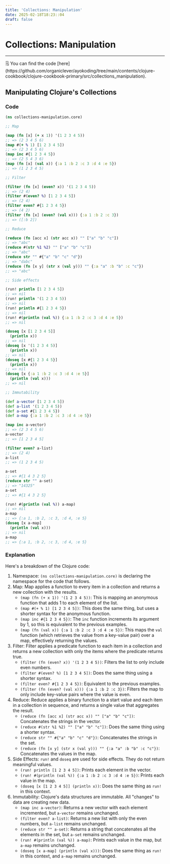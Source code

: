```yaml
---
title: 'Collections: Manipulation'
date: 2025-02-18T18:23::04
draft: false
---
```


# Collections: Manipulation

---

<aside>
🗒️ You can find the code [here](https://github.com/organiclever/ayokoding/tree/main/contents/clojure-cookbook/clojure-cookbook-primary/src/collections_manipulation).

</aside>

## Manipulating Clojure's Collections

### Code

```clojure
(ns collections-manipulation.core)

;; Map

(map (fn [x] (+ x 1)) '(1 2 3 4 5))
;; => (2 3 4 5 6)
(map #(+ % 1) [1 2 3 4 5])
;; => (2 3 4 5 6)
(map inc #{1 2 3 4 5})
;; => (2 5 4 3 6)
(map (fn [x] (val x)) {:a 1 :b 2 :c 3 :d 4 :e 5})
;; => (1 2 3 4 5)

;; Filter

(filter (fn [x] (even? x)) '(1 2 3 4 5))
;; => (2 4)
(filter #(even? %) [1 2 3 4 5])
;; => (2 4)
(filter even? #{1 2 3 4 5})
;; => (4 2)
(filter (fn [x] (even? (val x))) {:a 1 :b 2 :c 3})
;; => ([:b 2])

;; Reduce

(reduce (fn [acc x] (str acc x)) "" ["a" "b" "c"])
;; => "abc"
(reduce #(str %1 %2) "" ["a" "b" "c"])
;; => "abc"
(reduce str "" #{"a" "b" "c" "d"})
;; => "dabc"
(reduce (fn [x y] (str x (val y))) "" {:a "a" :b "b" :c "c"})
;; => "abc"

;; Side effects

(run! println [1 2 3 4 5])
;; => nil
(run! println '(1 2 3 4 5))
;; => nil
(run! println #{1 2 3 4 5})
;; => nil
(run! #(println (val %)) {:a 1 :b 2 :c 3 :d 4 :e 5})
;; => nil

(doseq [x [1 2 3 4 5]]
  (println x))
;; => nil
(doseq [x '(1 2 3 4 5)]
  (println x))
;; => nil
(doseq [x #{1 2 3 4 5}]
  (println x))
;; => nil
(doseq [x {:a 1 :b 2 :c 3 :d 4 :e 5}]
  (println (val x)))
;; => nil

;; Immutability

(def a-vector [1 2 3 4 5])
(def a-list '(1 2 3 4 5))
(def a-set #{1 2 3 4 5})
(def a-map {:a 1 :b 2 :c 3 :d 4 :e 5})

(map inc a-vector)
;; => (2 3 4 5 6)
a-vector
;; => [1 2 3 4 5]

(filter even? a-list)
;; => (2 4)
a-list
;; => (1 2 3 4 5)

a-set
;; => #{1 4 3 2 5}
(reduce str "" a-set)
;; => "14325"
a-set
;; => #{1 4 3 2 5}

(run! #(println (val %)) a-map)
;; => nil
a-map
;; => {:a 1, :b 2, :c 3, :d 4, :e 5}
(doseq [x a-map]
  (println (val x)))
;; => nil
a-map
;; => {:a 1, :b 2, :c 3, :d 4, :e 5}
```

### Explanation

Here's a breakdown of the Clojure code:

1. Namespace: `(ns collections-manipulation.core)` is declaring the namespace for the code that follows.
2. Map: Map applies a function to every item in a collection and returns a new collection with the results.
   - `(map (fn (+ x 1)) '(1 2 3 4 5))`: This is mapping an anonymous function that adds 1 to each element of the list.
   - `(map #(+ % 1) [1 2 3 4 5])`: This does the same thing, but uses a shorter syntax for the anonymous function.
   - `(map inc #{1 2 3 4 5})`: The `inc` function increments its argument by 1, so this is equivalent to the previous examples.
   - `(map (fn (val x)) {:a 1 :b 2 :c 3 :d 4 :e 5})`: This maps the `val` function (which retrieves the value from a key-value pair) over a map, effectively returning the values.
3. Filter: Filter applies a predicate function to each item in a collection and returns a new collection with only the items where the predicate returns true.
   - `(filter (fn (even? x)) '(1 2 3 4 5))`: Filters the list to only include even numbers.
   - `(filter #(even? %) [1 2 3 4 5])`: Does the same thing using a shorter syntax.
   - `(filter even? #{1 2 3 4 5})`: Equivalent to the previous examples.
   - `(filter (fn (even? (val x))) {:a 1 :b 2 :c 3})`: Filters the map to only include key-value pairs where the value is even.
4. Reduce: Reduce applies a binary function to a start value and each item in a collection in sequence, and returns a single value that aggregates the result.
   - `(reduce (fn [acc x] (str acc x)) "" ["a" "b" "c"])`: Concatenates the strings in the vector.
   - `(reduce #(str %1 %2) "" ["a" "b" "c"])`: Does the same thing using a shorter syntax.
   - `(reduce str "" #{"a" "b" "c" "d"})`: Concatenates the strings in the set.
   - `(reduce (fn [x y] (str x (val y))) "" {:a "a" :b "b" :c "c"})`: Concatenates the values in the map.
5. Side Effects: `run!` and `doseq` are used for side effects. They do not return meaningful values.
   - `(run! println [1 2 3 4 5])`: Prints each element in the vector.
   - `(run! #(println (val %)) {:a 1 :b 2 :c 3 :d 4 :e 5})`: Prints each value in the map.
   - `(doseq [x [1 2 3 4 5]] (println x))`: Does the same thing as `run!` in this context.
6. Immutability: Clojure's data structures are immutable. All "changes" to data are creating new data.
   - `(map inc a-vector)`: Returns a new vector with each element incremented, but `a-vector` remains unchanged.
   - `(filter even? a-list)`: Returns a new list with only the even numbers, but `a-list` remains unchanged.
   - `(reduce str "" a-set)`: Returns a string that concatenates all the elements in the set, but `a-set` remains unchanged.
   - `(run! #(println (val %)) a-map)`: Prints each value in the map, but `a-map` remains unchanged.
   - `(doseq [x a-map] (println (val x)))`: Does the same thing as `run!` in this context, and `a-map` remains unchanged.
